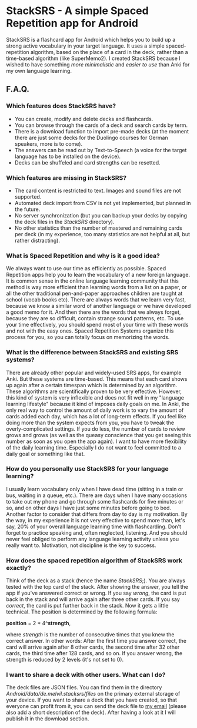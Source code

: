 # StackSRS - A simple Spaced Repetition app for Android
StackSRS is a flashcard app for Android which helps you to build up a strong active vocabulary in your target language. It uses a simple spaced-repetition algorithm, based on the place of a card in the deck, rather than a time-based algorithm (like SuperMemo2). I created StackSRS because I wished to have something *more minimalistic* and *easier to use* than Anki for my own language learning.


## F.A.Q.

### Which features does StackSRS have?
* You can create, modify and delete decks and flashcards.
* You can browse through the cards of a deck and search cards by term.
* There is a download function to import pre-made decks (at the moment there are just some decks for the Duolingo courses for German speakers, more is to come).
* The answers can be read out by Text-to-Speech (a voice for the target language has to be installed on the device).
* Decks can be shuffeled and card strengths can be resetted.

### Which features are missing in StackSRS?

* The card content is restricted to text. Images and sound files are not supported.
* Automated deck import from CSV is not yet implemented, but planned in the future. 
* No server synchronization (but you can backup your decks by copying the deck files in the *StackSRS* directory). 
* No other statistics than the number of mastered and remaining cards per deck (in my experience, too many statistics are not helpful at all, but rather distracting).

### What is Spaced Repetition and why is it a good idea?
We always want to use our time as efficiently as possible. Spaced Repetition apps help you to learn the vocabulary of a new foreign language. It is common sense in the online language learning community that this method is way more efficient than learning words from a list on a paper, or all the other traditional pen-and-paper approaches children are taught at school (vocab books etc). There are always words that we learn very fast, because we know a similar word of another language or we have developed a good memo for it. And then there are the words that we always forget, because they are so difficult, contain strange sound patterns, etc. To use your time effectively, you should spend most of your time with these words and not with the easy ones. Spaced Repetition Systems organize this process for you, so you can totally focus on memorizing the words.

### What is the difference between StackSRS and existing SRS systems?
There are already other popular and widely-used SRS apps, for example Anki. But these systems are time-based. This means that each card shows up again after a certain timespan which is determined by an algorithm. These algorithms are scientifically proven to be very effective. However, this kind of system is very inflexible and does not fit well in my "language learning lifestyle" because it kind of imposes daily goals on me. In Anki, the only real way to control the amount of daily work is to vary the amount of cards added each day, which has a lot of long-term effects. If you feel like doing more than the system expects from you, you have to tweak the overly-complicated settings. If you do less, the number of cards to review grows and grows (as well as the queasy conscience that you get seeing this number as soon as you open the app again). I want to have more flexibility of the daily learning time. Especially I do not want to feel committed to a daily goal or something like that. 

### How do you personally use StackSRS for your language learning?
I usually learn vocabulary only when I have dead time (sitting in a train or bus, waiting in a queue, etc.). There are days when I have many occasions to take out my phone and go through some flashcards for five minutes or so, and on other days I have just some minutes before going to bed. Another factor to consider that differs from day to day is my motivation. By the way, in my experience it is not very effective to spend more than, let's say, 20% of your overall language learning time with flashcarding. Don't forget to practice speaking and, often neglected, listening. And you should never feel obliged to perform any language learning activity unless you really want to. Motivation, not discipline is the key to success.

### How does the spaced repetition algorithm of StackSRS work exactly?
Think of the deck as a stack (hence the name *StackSRS*;). You are always tested with the top card of the stack. After showing the answer, you tell the app if you've answered correct or wrong. If you say *wrong*, the card is put back in the stack and will arrive again after three other cards. If you say *correct*, the card is put further back in the stack. Now it gets a little technical. The position is determined by the following formula: 

**position** = 2 * 4^**strength**,

where *strength* is the number of consecutive times that you knew the correct answer. In other words: After the first time you answer correct, the card will arrive again after 8 other cards, the second time after 32 other cards, the third time after 128 cards, and so on. If you answer wrong, the strength is reduced by 2 levels (it's not set to 0).

### I want to share a deck with other users. What can I do?
The deck files are JSON files. You can find them in the directory *Android/data/de.melvil.stacksrs/files* on the primary external storage of your device. If you want to share a deck that you have created, so that everyone can profit from it, you can send the deck file to [my email](mailto:patpp17@web.de) (please also add a short description of the deck). After having a look at it I will publish it in the download section.

